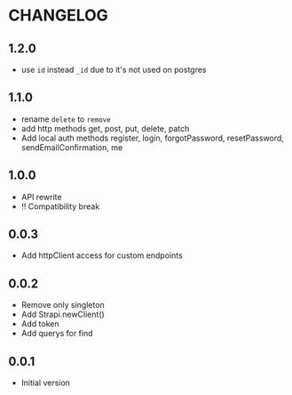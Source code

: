 # CHANGELOG

## 1.2.0

- use `id` instead `_id` due to it's not used on postgres

## 1.1.0

- rename `delete` to `remove`
- add http methods get, post, put, delete, patch
- Add local auth methods register, login, forgotPassword, resetPassword, sendEmailConfirmation, me

## 1.0.0

- API rewrite
- !! Compatibility break

## 0.0.3

- Add httpClient access for custom endpoints

## 0.0.2

- Remove only singleton
- Add Strapi.newClient()
- Add token
- Add querys for find

## 0.0.1

- Initial version
